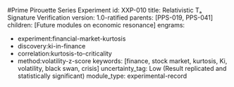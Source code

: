 #Prime Pirouette Series Experiment
id:        XXP-010
title:     Relativistic Tₐ Signature Verification
version:   1.0-ratified
parents:   [PPS-019, PPS-041]
children:  [Future modules on economic resonance]
engrams:
 - experiment:financial-market-kurtosis
 - discovery:ki-in-finance
 - correlation:kurtosis-to-criticality
 - method:volatility-z-score
keywords:  [finance, stock market, kurtosis, Ki, volatility, black swan, crisis]
uncertainty_tag: Low (Result replicated and statistically significant)
module_type: experimental-record